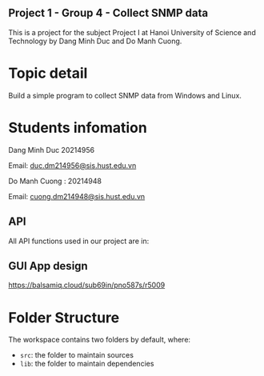 ## Project 1 - Group 4 - Collect SNMP data

This is a project for the subject Project I at Hanoi University of Science and Technology by Dang Minh Duc and Do Manh Cuong.

# Topic detail
Build a simple program to collect SNMP data from Windows and Linux.

# Students infomation
Dang Minh Duc 20214956

Email: duc.dm214956@sis.hust.edu.vn

Do Manh Cuong : 20214948

Email: cuong.dm214948@sis.hust.edu.vn

## API
All API functions used in our project are in: 


## GUI App design
https://balsamiq.cloud/sub69in/pno587s/r5009


# Folder Structure

The workspace contains two folders by default, where:

- `src`: the folder to maintain sources
- `lib`: the folder to maintain dependencies
